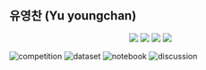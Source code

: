 ## 유영찬 (Yu youngchan) 




<p align="center">
  <img src="https://road-to-kaggle-grandmaster.vercel.app/api/badges/yuyougnchan/competition/dark" />
  <img src="https://road-to-kaggle-grandmaster.vercel.app/api/badges/yuyougnchan/dataset/dark" />
  <img src="https://road-to-kaggle-grandmaster.vercel.app/api/badges/yuyougnchan/notebook/dark" />
  <img src="https://road-to-kaggle-grandmaster.vercel.app/api/badges/yuyougnchan/discussion/dark" />
</p>

![competition](https://road-to-kaggle-grandmaster.vercel.app/api/badges/yuyougnchan/competition)
![dataset](https://road-to-kaggle-grandmaster.vercel.app/api/badges/{yuyougnchan}/dataset)
![notebook](https://road-to-kaggle-grandmaster.vercel.app/api/badges/{yuyougnchan}/notebook)
![discussion](https://road-to-kaggle-grandmaster.vercel.app/api/badges/{yuyougnchan}/discussion)
